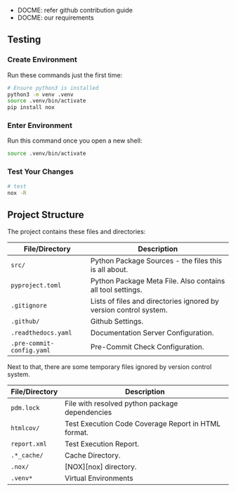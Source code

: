 * DOCME: refer github contribution guide
* DOCME: our requirements

## Testing

### Create Environment

Run these commands just the first time:

```bash
# Ensure python3 is installed
python3 -m venv .venv
source .venv/bin/activate
pip install nox
```

### Enter Environment

Run this command once you open a new shell:

```bash
source .venv/bin/activate
```

### Test Your Changes

```bash
# test
nox -R
```

## Project Structure

The project contains these files and directories:

| File/Directory | Description |
|---|---|
| `src/` | Python Package Sources - the files this is all about. |
| `pyproject.toml` | Python Package Meta File. Also contains all tool settings. |
| `.gitignore` | Lists of files and directories ignored by version control system. |
| `.github/` | Github Settings. |
| `.readthedocs.yaml` | Documentation Server Configuration. |
| `.pre-commit-config.yaml` | Pre-Commit Check Configuration. |

Next to that, there are some temporary files ignored by version control system.

| File/Directory | Description |
|---|---|
| `pdm.lock` | File with resolved python package dependencies |
| `htmlcov/` | Test Execution Code Coverage Report in HTML format. |
| `report.xml` | Test Execution Report. |
| `.*_cache/` | Cache Directory. |
| `.nox/` | [NOX][nox] directory. |
| `.venv*` | Virtual Environments |
